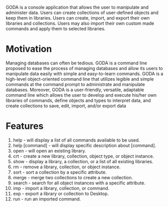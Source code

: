 GODA is a console application that allows the user to manipulate and administer data. Users can create collections of user-defined objects and keep them in libraries. Users can create, import, and export their own libraries and collections. Users may also import their own custom made commands and apply them to selected libraries.

# Motivation

Managing databases can often be tedious. GODA is a command line proposed to ease the process of managing databases and allow its users to manipulate data easily with simple and easy-to-learn commands. GODA is a high-level object-oriented command line that utilizes legible and simple commands at the command prompt to administrate and manipulate databases. Moreover, GODA is a user-friendly, versatile, adaptable command line which allows the user to develop and execute his/her own libraries of commands, define objects and types to interpret data, and create collections to save, edit, import, and/or export data

# Features

1. help - will display a list of all commands available to be used.
2. help [command] - will display specific description about [command].
3. open - will open an existing library.
4. crt - create a new library, collection, object type, or object instance.
5. show - display a library, a collection, or a list of all existing libraries.
6. rm - remove a library, collection, or object instance.
7. sort - sort a collection by a specific attribute.
8. merge - merge two collections to create a new collection.
9. search - search for all object instances with a specific attribute.
10. imp - import a library, collection, or command.
11. exp - export a library or collection to Desktop.
12. run - run an imported command.
